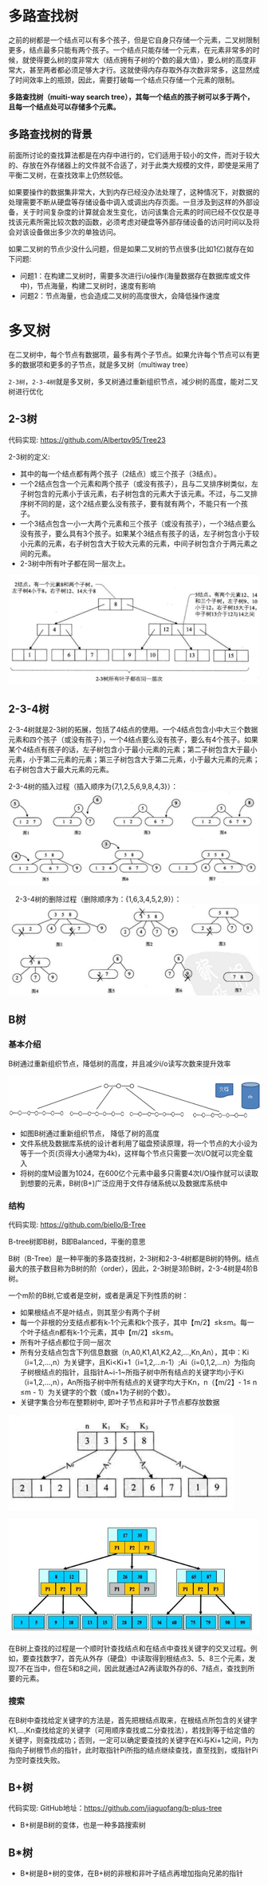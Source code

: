 # 多路查找树

之前的树都是一个结点可以有多个孩子，但是它自身只存储一个元素，二叉树限制更多，结点最多只能有两个孩子。一个结点只能存储一个元素，在元素非常多的时候，就使得要么树的度非常大（结点拥有子树的个数的最大值），要么树的高度非常大，甚至两者都必须足够大才行。这就使得内存存取外存次数非常多，这显然成了时间效率上的瓶颈，因此，需要打破每一个结点只存储一个元素的限制。

**多路查找树（muiti-way search tree），其每一个结点的孩子树可以多于两个，且每一个结点处可以存储多个元素。**




## 多路查找树的背景

前面所讨论的查找算法都是在内存中进行的，它们适用于较小的文件，而对于较大的、存放在外存储器上的文件就不合适了，对于此类大规模的文件，即使是采用了平衡二叉树，在查找效率上仍然较低。

如果要操作的数据集非常大，大到内存已经没办法处理了，这种情况下，对数据的处理需要不断从硬盘等存储设备中调入或调出内存页面。一旦涉及到这样的外部设备，关于时间复杂度的计算就会发生变化，访问该集合元素的时间已经不仅仅是寻找该元素所需比较次数的函数，必须考虑对硬盘等外部存储设备的访问时间以及将会对该设备做出多少次的单独访问。

如果二叉树的节点少没什么问题，但是如果二叉树的节点很多(比如1亿)就存在如下问题:
- 问题1：在构建二叉树时，需要多次进行i/o操作(海量数据存在数据库或文件中)，节点海量，构建二叉树时，速度有影响
- 问题2：节点海量，也会造成二叉树的高度很大，会降低操作速度


# 多叉树

在二叉树中，每个节点有数据项，最多有两个子节点。如果允许每个节点可以有更多的数据项和更多的子节点，就是多叉树（multiway tree）

`2-3树`，`2-3-4树`就是多叉树，多叉树通过重新组织节点，减少树的高度，能对二叉树进行优化


## 2-3树

代码实现: https://github.com/Albertpv95/Tree23

2-3树的定义:
- 其中的每一个结点都有两个孩子（2结点）或三个孩子（3结点）。
- 一个2结点包含一个元素和两个孩子（或没有孩子），且与二叉排序树类似，左子树包含的元素小于该元素，右子树包含的元素大于该元素。不过，与二叉排序树不同的是，这个2结点要么没有孩子，要有就有两个，不能只有一个孩子。
- 一个3结点包含一小一大两个元素和三个孩子（或没有孩子），一个3结点要么没有孩子，要么具有3个孩子。如果某个3结点有孩子的话，左子树包含小于较小元素的元素，右子树包含大于较大元素的元素，中间子树包含介于两元素之间的元素。
- 2-3树中所有叶子都在同一层次上。

![](assets/1363578-20180710101228380-134273772.png)


## 2-3-4树

2-3-4树就是2-3树的拓展，包括了4结点的使用。一个4结点包含小中大三个数据元素和四个孩子（或没有孩子），一个4结点要么没有孩子，要么有4个孩子。如果某个4结点有孩子的话，左子树包含小于最小元素的元素；第二子树包含大于最小元素，小于第二元素的元素；第三子树包含大于第二元素，小于最大元素的元素；右子树包含大于最大元素的元素。

2-3-4树的插入过程（插入顺序为{7,1,2,5,6,9,8,4,3}）：
![](assets/1363578-20180710102006205-1260923184.png)

　2-3-4树的删除过程（删除顺序为：{1,6,3,4,5,2,9}）：
![](assets/1363578-20180710102037307-121640658.png)


## B树

### 基本介绍
B树通过重新组织节点，降低树的高度，并且减少i/o读写次数来提升效率

![](assets/image-20220106105104540.png)
- 如图B树通过重新组织节点， 降低了树的高度
- 文件系统及数据库系统的设计者利用了磁盘预读原理，将一个节点的大小设为等于一个页(页得大小通常为4k)，这样每个节点只需要一次I/O就可以完全载入
- 将树的度M设置为1024，在600亿个元素中最多只需要4次I/O操作就可以读取到想要的元素，B树(B+)广泛应用于文件存储系统以及数据库系统中


### 结构

代码实现: https://github.com/biello/B-Tree

B-tree树即B树，B即Balanced，平衡的意思

B树（B-Tree）是一种平衡的多路查找树，2-3树和2-3-4树都是B树的特例。结点最大的孩子数目称为B树的阶（order），因此，2-3树是3阶B树，2-3-4树是4阶B树。

一个m阶的B树,它或者是空树，或者是满足下列性质的树：
- 如果根结点不是叶结点，则其至少有两个子树
- 每一个非根的分支结点都有k-1个元素和k个孩子，其中【m/2】≤k≤m。每一个叶子结点n都有k-1个元素，其中【m/2】≤k≤m。
- 所有叶子结点都位于同一层次
- 所有分支结点包含下列信息数据（n,A0,K1,A1,K2,A2,...,Kn,An），其中：Ki（i=1,2,...,n）为关键字，且Ki<Ki+1（i=1,2,...n-1）;Ai（i=0,1,2,...n）为指向子树根结点的指针，且指针A~i-1~所指子树中所有结点的关键字均小于Ki（i=1,2,...,n），An所指子树中所有结点的关键字均大于Kn，n（【m/2】- 1≤ n ≤m - 1）为关键字的个数（或n+1为子树的个数）。
- 关键字集合分布在整颗树中, 即叶子节点和非叶子节点都存放数据

![](assets/1363578-20180710103137969-831650703.png)

![](assets/image-20220112142359262.png)



在B树上查找的过程是一个顺时针查找结点和在结点中查找关键字的交叉过程。例如，要查找数字7，首先从外存（硬盘）中读取得到根结点3、5、8三个元素，发现7不在当中，但在5和8之间，因此就通过A2再读取外存的6、7结点，查找到所要的元素。


### 搜索 

在B树中查找给定关键字的方法是，首先把根结点取来，在根结点所包含的关键字K1,…,Kn查找给定的关键字（可用顺序查找或二分查找法），若找到等于给定值的关键字，则查找成功；否则，一定可以确定要查找的关键字在Ki与Ki+1之间，Pi为指向子树根节点的指针，此时取指针Pi所指的结点继续查找，直至找到，或指针Pi为空时查找失败。



## B+树

代码实现: GitHub地址：https://github.com/jiaguofang/b-plus-tree

- B+树是B树的变体，也是一种多路搜索树



## B*树

- B*树是B+树的变体，在B+树的非根和非叶子结点再增加指向兄弟的指针